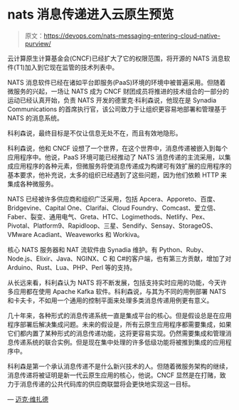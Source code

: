 # nats 消息传递进入云原生预览

> 原文：<https://devops.com/nats-messaging-entering-cloud-native-purview/>

云计算原生计算基金会(CNCF)已经扩大了它的权限范围，将开源的 NATS 消息软件(T1)加入到它现在监管的技术列表中。

NATS 消息软件已经在诸如平台即服务(PaaS)环境的环境中被普遍采用。但随着微服务的兴起，一场让 NATS 成为 CNCF 财团成员将推进的技术组合的一部分的运动已经认真开始，负责 NATS 开发的德里克·科利森说，他现在是 Synadia Communications 的首席执行官，该公司致力于让组织更容易地部署和管理基于 NATS 的消息系统。

科利森说，最终目标是不仅让信息无处不在，而且有效地隐形。

科利森说，他和 CNCF 设想了一个世界，在这个世界中，消息传递被嵌入到每个应用程序中。他说，PaaS 环境可能已经推动了 NATS 消息传递的主流采用，以集成应用程序的各种元素，但微服务将使消息传递成为构建可有效扩展的应用程序的基本要求，他补充说，太多的组织已经遇到了这些问题，因为他们依赖 HTTP 来集成各种微服务。

NATS 已经被许多供应商和组织广泛采用，包括 Apcera、Apporeto、百度、Bridgevine、Capital One、Clarifai、Cloud Foundry、Comcast、爱立信、Faber、裂变、通用电气、Greta、HTC、Logimethods、Netlify、Pex、Pivotal、Platform9、Rapidloop、三星、Sendify、Sensay、StorageOS、VMware Acadiant、Weaveworks 和 Workiva。

核心 NATS 服务器和 NAT 流软件由 Synadia 维护。有 Python、Ruby、Node.js、Elixir、Java、NGINX、C 和 C#的客户端，也有第三方贡献，增加了对 Arduino、Rust、Lua、PHP、Perl 等的支持。

从长远来看，科利森认为 NATS 将不断发展，包括支持实时应用的功能，今天许多应用都在使用 Apache Kafka 软件。科利森说，与其为不同的用例部署 NATS 和卡夫卡，不如用一个通用的控制平面来处理多类消息传递用例更有意义。

几十年来，各种形式的消息传递系统一直是集成平台的核心。但是假设总是在应用程序部署后解决集成问题。未来的假设是，所有云原生应用程序都需要集成，如果它们都内置了某种形式的消息传递功能，这将更容易实现。仍然需要集成和管理消息传递系统的联合实例。但是现在集中处理的许多低级功能将被推到集成的应用程序中。

科利森是第一个承认消息传递不是什么新兴技术的人。但随着微服务架构的继续，消息传递将被证明是新一代云原生应用的核心，他说。CNCF 显然是在打赌，致力于消息传递的公共代码库的供应商联盟将会更快地实现这一目标。

— [迈克·维扎德](https://devops.com/author/mike-vizard/)